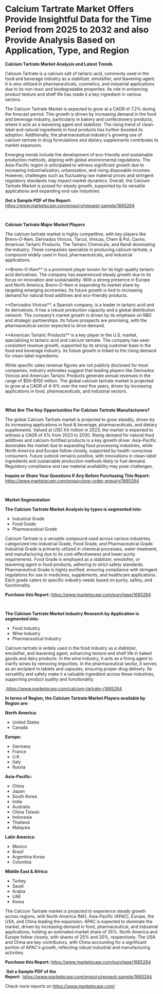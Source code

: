 <p><h1>Calcium Tartrate Market Offers Provide Insightful Data for the Time Period from 2025 to 2032 and also Provide Analysis Based on Application, Type, and Region</h1></p><p><strong>Calcium Tartrate Market Analysis and Latest Trends</strong></p>
<p><p>Calcium Tartrate is a calcium salt of tartaric acid, commonly used in the food and beverage industry as a stabilizer, emulsifier, and leavening agent. It is also utilized in pharmaceuticals, cosmetics, and industrial applications due to its non-toxic and biodegradable properties. Its role in enhancing product texture and shelf life has made it a key ingredient in various sectors.</p><p>The Calcium Tartrate Market is expected to grow at a CAGR of 7.2% during the forecast period. This growth is driven by increasing demand in the food and beverage industry, particularly in bakery and confectionery products, where it acts as a leavening agent and stabilizer. The rising trend of clean-label and natural ingredients in food products has further boosted its adoption. Additionally, the pharmaceutical industry's growing use of calcium tartrate in drug formulations and dietary supplements contributes to market expansion.</p><p>Emerging trends include the development of eco-friendly and sustainable production methods, aligning with global environmental regulations. The Asia-Pacific region is anticipated to witness significant growth due to increasing industrialization, urbanization, and rising disposable incomes. However, challenges such as fluctuating raw material prices and stringent regulatory standards may impact market dynamics. Overall, the Calcium Tartrate Market is poised for steady growth, supported by its versatile applications and expanding end-use industries.</p></p>
<p><strong>Get a Sample PDF of the Report:&nbsp;</strong> <a href="https://www.marketscagr.com/enquiry/request-sample/1665264?utm_campaign=2255&utm_medium=2&utm_source=Github&utm_content=ia&utm_term=26012025&utm_id=calcium-tartrate">https://www.marketscagr.com/enquiry/request-sample/1665264</a></p>
<p>&nbsp;</p>
<p><strong>Calcium Tartrate Major Market Players</strong></p>
<p><p>The calcium tartrate market is highly competitive, with key players like Brenn-O-Kem, Derivados Vinicos, Tarcol, Vinicas, Chem & Pol, Caviro, American Tartaric Products, The Tartaric Chemicals, and Randi dominating the industry. These companies specialize in producing calcium tartrate, a compound widely used in food, pharmaceuticals, and industrial applications.</p><p>**Brenn-O-Kem** is a prominent player known for its high-quality tartaric acid derivatives. The company has experienced steady growth due to its focus on innovation and sustainability. With a strong presence in Europe and North America, Brenn-O-Kem is expanding its market share by targeting emerging economies. Its future growth is tied to increasing demand for natural food additives and eco-friendly products.</p><p>**Derivados Vinicos**, a Spanish company, is a leader in tartaric acid and its derivatives. It has a robust production capacity and a global distribution network. The company’s market growth is driven by its emphasis on R&D and strategic partnerships. Its future prospects are promising, with the pharmaceutical sector expected to drive demand.</p><p>**American Tartaric Products** is a key player in the U.S. market, specializing in tartaric acid and calcium tartrate. The company has seen consistent revenue growth, supported by its strong customer base in the food and beverage industry. Its future growth is linked to the rising demand for clean-label ingredients.</p><p>While specific sales revenue figures are not publicly disclosed for most companies, industry estimates suggest that leading players like Derivados Vinicos and American Tartaric Products generate annual revenues in the range of $50–$100 million. The global calcium tartrate market is projected to grow at a CAGR of 4–6% over the next five years, driven by increasing applications in food, pharmaceuticals, and industrial sectors.</p></p>
<p>&nbsp;</p>
<p><strong>What Are The Key Opportunities For Calcium Tartrate Manufacturers?</strong></p>
<p><p>The global Calcium Tartrate market is projected to grow steadily, driven by its increasing applications in food & beverage, pharmaceuticals, and dietary supplements. Valued at USD XX million in 2023, the market is expected to witness a CAGR of X% from 2023 to 2030. Rising demand for natural food additives and calcium-fortified products is a key growth driver. Asia-Pacific dominates the market due to expanding food processing industries, while North America and Europe follow closely, supported by health-conscious consumers. Future outlook remains positive, with innovations in clean-label ingredients and sustainable production methods likely to fuel demand. Regulatory compliance and raw material availability may pose challenges.</p></p>
<p><strong>Inquire or Share Your Questions If Any Before Purchasing This Report:</strong> <a href="https://www.marketscagr.com/enquiry/pre-order-enquiry/1665264?utm_campaign=2255&utm_medium=2&utm_source=Github&utm_content=ia&utm_term=26012025&utm_id=calcium-tartrate">https://www.marketscagr.com/enquiry/pre-order-enquiry/1665264</a></p>
<p>&nbsp;</p>
<p><strong>Market Segmentation</strong></p>
<p><strong>The Calcium Tartrate Market Analysis by types is segmented into:</strong></p>
<p><ul><li>Industrial Grade</li><li>Food Grade</li><li>Pharmaceutical Grade</li></ul></p>
<p><p>Calcium Tartrate is a versatile compound used across various industries, categorized into Industrial Grade, Food Grade, and Pharmaceutical Grade. Industrial Grade is primarily utilized in chemical processes, water treatment, and manufacturing due to its cost-effectiveness and lower purity requirements. Food Grade is employed as a stabilizer, emulsifier, or leavening agent in food products, adhering to strict safety standards. Pharmaceutical Grade is highly purified, ensuring compliance with stringent regulations for use in medicines, supplements, and healthcare applications. Each grade caters to specific industry needs based on purity, safety, and functionality.</p></p>
<p><strong>Purchase this Report:&nbsp;</strong><a href="https://www.marketscagr.com/purchase/1665264?utm_campaign=2255&utm_medium=2&utm_source=Github&utm_content=ia&utm_term=26012025&utm_id=calcium-tartrate">https://www.marketscagr.com/purchase/1665264</a></p>
<p>&nbsp;</p>
<p><strong>The Calcium Tartrate Market Industry Research by Application is segmented into:</strong></p>
<p><ul><li>Food Industry</li><li>Wine Industry</li><li>Pharmaceutical Industry</li></ul></p>
<p><p>Calcium tartrate is widely used in the food industry as a stabilizer, emulsifier, and leavening agent, enhancing texture and shelf life in baked goods and dairy products. In the wine industry, it acts as a fining agent to clarify wines by removing impurities. In the pharmaceutical sector, it serves as an excipient in tablets and capsules, ensuring proper drug delivery. Its versatility and safety make it a valuable ingredient across these industries, supporting product quality and functionality.</p></p>
<p><a href="https://www.marketscagr.com/calcium-tartrate-r1665264?utm_campaign=2255&utm_medium=2&utm_source=Github&utm_content=ia&utm_term=26012025&utm_id=calcium-tartrate">&nbsp;https://www.marketscagr.com/calcium-tartrate-r1665264</a></p>
<p><strong>In terms of Region, the Calcium Tartrate Market Players available by Region are:</strong></p>
<p>
    <p> <strong> North America: </strong>
        <ul>
            <li>United States</li>
            <li>Canada</li>
        </ul>
        </p> 
    <p> <strong> Europe: </strong>
        <ul>
            <li>Germany</li>
            <li>France</li>
            <li>U.K.</li>
            <li>Italy</li>
            <li>Russia</li>
        </ul>
        </p> 
    <p> <strong> Asia-Pacific: </strong>
        <ul>
            <li>China</li>
            <li>Japan</li>
            <li>South Korea</li>
            <li>India</li>
            <li>Australia</li>
            <li>China Taiwan</li>
            <li>Indonesia</li>
            <li>Thailand</li>
            <li>Malaysia</li>
        </ul>
        </p> 
    <p> <strong> Latin America: </strong>
        <ul>
            <li>Mexico</li>
            <li>Brazil</li>
            <li>Argentina Korea</li>
            <li>Colombia</li>
        </ul>
        </p> 
    <p> <strong> Middle East & Africa: </strong>
        <ul>
            <li>Turkey</li>
            <li>Saudi</li>
            <li>Arabia</li>
            <li>UAE</li>
            <li>Korea</li>
        </ul>
    </p>
    </p>
<p><p>The Calcium Tartrate market is projected to experience steady growth across regions, with North America (NA), Asia-Pacific (APAC), Europe, the USA, and China leading the expansion. APAC is expected to dominate the market, driven by increasing demand in food, pharmaceutical, and industrial applications, holding an estimated market share of 35%. North America and Europe follow closely, with shares of 25% and 20%, respectively. The USA and China are key contributors, with China accounting for a significant portion of APAC's growth, reflecting robust industrial and manufacturing activities.</p></p>
<p><strong>Purchase this Report: </strong><a href="https://www.marketscagr.com/purchase/1665264?utm_campaign=2255&utm_medium=2&utm_source=Github&utm_content=ia&utm_term=26012025&utm_id=calcium-tartrate">https://www.marketscagr.com/purchase/1665264</a></p>
<p>&nbsp;<strong>Get a Sample PDF of the Report:&nbsp;&nbsp;</strong><a href="https://www.marketscagr.com/enquiry/request-sample/1665264?utm_campaign=2255&utm_medium=2&utm_source=Github&utm_content=ia&utm_term=26012025&utm_id=calcium-tartrate">https://www.marketscagr.com/enquiry/request-sample/1665264</a></p>
<p><strong></strong></p>
<p>Check more reports on <a href="https://www.marketscagr.com/?utm_campaign=2255&utm_medium=2&utm_source=Github&utm_content=ia&utm_term=26012025&utm_id=calcium-tartrate">https://www.marketscagr.com/</a></p>